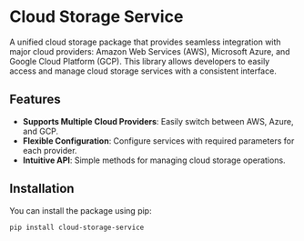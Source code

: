 # Cloud Storage Service

A unified cloud storage package that provides seamless integration with major cloud providers: Amazon Web Services (AWS), Microsoft Azure, and Google Cloud Platform (GCP). This library allows developers to easily access and manage cloud storage services with a consistent interface.

## Features

- **Supports Multiple Cloud Providers**: Easily switch between AWS, Azure, and GCP.
- **Flexible Configuration**: Configure services with required parameters for each provider.
- **Intuitive API**: Simple methods for managing cloud storage operations.

## Installation

You can install the package using pip:

```bash
pip install cloud-storage-service

